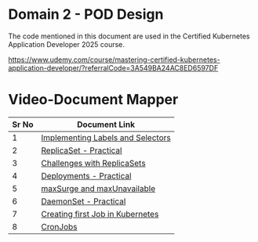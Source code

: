 # Domain 2 - POD Design

The code mentioned in this document are used in the Certified Kubernetes Application Developer 2025 course.

https://www.udemy.com/course/mastering-certified-kubernetes-application-developer/?referralCode=3A549BA24AC8ED6597DF


# Video-Document Mapper

| Sr No | Document Link |
| ------ | ------ |
| 1 | [Implementing Labels and Selectors][PlDa] |
| 2 | [ReplicaSet - Practical][PlDb] |
| 3 | [Challenges with ReplicaSets][PlDc] |
| 4 | [Deployments - Practical][PlDd]
| 5 | [maxSurge and maxUnavailable][PlDe]
| 6 | [DaemonSet - Practical][PlDf]
| 7 | [Creating first Job in Kubernetes][PlDg]
| 8 | [CronJobs][PlDh]

 
   [PlDa]: <./labels.md>
   [PlDb]: <./replicaset.md>
   [PlDc]: <./rs-challenges.md>
   [PlDd]: <./deployment.md>
   [PlDe]: <./maxSurge-maxUnavailable.md> 
   [PlDf]: <./daemonset.md> 
   [PlDg]: <./jobs.yaml>
   [PlDh]: <./cronjob.yaml>